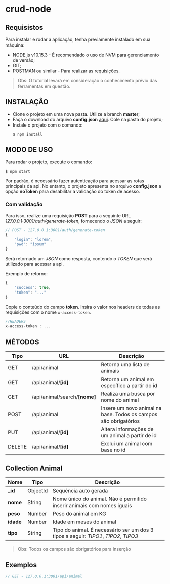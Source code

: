 # crud-node

## Requisistos
Para instalar e rodar a aplicação, tenha previamente instalado em sua máquina:
- NODE.js v10.15.3 - É recomendado o uso de NVM para gerenciamento de versão; 
- GIT;
- POSTMAN ou similar - Para realizar as requisições.

> Obs: O tutorial levará em consideração o conhecimento prévio das ferramentas em questão. 


## INSTALAÇÂO
- Clone o projeto em uma nova pasta. Utilize a branch **master**;
- Faça o download do arquivo **config.json** [aqui](http://google.com). Cole na pasta do projeto;
- Instale o projeto com o comando:
    ```
    $ npm install
    ```

## MODO DE USO
Para rodar o projeto, execute o comando:
```
$ npm start
```
Por padrão, é necessário fazer autenticação para acessar as rotas principais da api. No entanto, o projeto apresenta no arquivo **config.json** a opção **noToken** para desabilitar a validação do token de acesso.


### Com validação
Para isso, realize uma requisição **POST** para a seguinte URL *127.0.0.1:3001/auth/generate-token*, fornecendo o *JSON* a seguir:
```javascript
// POST - 127.0.0.1:3001/auth/generate-token
{
    "login": "lorem",
	"pwd": "ipsum"
}
```
Será retornado um *JSON* como resposta, contendo o *TOKEN* que será utilizado para acessar a api.

Exemplo de retorno:
```javascript
{
    "success": true,
    "token": "..."
}
```

Copie o conteúdo do campo **token**. Insira o valor nos headers de todas as requisições com o nome `x-access-token`.
```javascript
//HEADERS
x-access-token : ...
```

## MÉTODOS 
Tipo | URL | Descrição
--- | --- | ---
GET | /api/animal | Retorna uma lista de animais
GET | /api/animal/**[id]** | Retorna um animal em específico a partir do id
GET | /api/animal/search/**[nome]** | Realiza uma busca por nome do animal
POST | /api/animal | Insere um novo animal na base. Todos os campos são obrigatórios
PUT | /api/animal/**[id]** | Altera informações de um animal a partir de id
DELETE | /api/animal/**[id]** | Exclui um animal com base no id

## Collection Animal 
Nome | Tipo | Descrição
--- | --- | ---
**_id** | ObjectId | Sequência auto gerada 
**nome** | String | Nome único do animal. Não é permitido inserir animais com nomes iguais
**peso** | Number | Peso do animal em KG
**idade** | Number | Idade em meses do animal
**tipo** | String | Tipo do animal. É necessário ser um dos 3 tipos a seguir: *TIPO1*, *TIPO2*, *TIPO3*

> Obs: Todos os campos são obrigatórios para inserção


## Exemplos
```javascript
// GET - 127.0.0.1:3001/api/animal

```